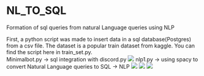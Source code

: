 # NL_TO_SQL
Formation of sql queries from natural Language queries using NLP

First, a python script was made to insert data in a sql database(Postgres) from a csv file. The dataset is a popular train dataset from kaggle. You can find the script here in train_set.py.
<br />
Minimalbot.py -> sql integration with discord.py  <img src="images/2022-01-01%20(2).png">
 nlp1.py -> using spacy to convert Natural Language queries to SQL -> NLP <img src = "images/2022-01-01%20(3).png">
<img src = "images/up.png">
<img src = "images/up1.png">
